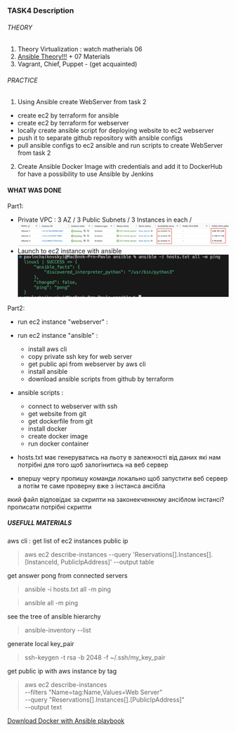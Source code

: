 ### TASK4 Description

###### THEORY
1. Theory Virtualization : watch matherials 06
2. [Ansible Theory!!!](https://www.youtube.com/playlist?list=PLg5SS_4L6LYufspdPupdynbMQTBnZd31N) + 07 Materials 
3. Vagrant, Chief, Puppet - (get acquainted)

###### PRACTICE
1. Using Ansible create WebServer from task 2 
  - create ec2 by terraform for ansible
  - create ec2 by terraform for webserver
  - locally create ansible script for deploying website to ec2 webserver
  - push it to separate github repository with ansible configs
  - pull ansible configs to ec2 ansible and run scripts to create WebServer from task 2

2. Create Ansible Docker Image with credentials and add it to DockerHub for have a possibility to use Ansible by Jenkins

#### WHAT WAS DONE

Part1: 
  - Private VPC : 3 AZ / 3 Public Subnets / 3 Instances in each / 
  ![ec2.png](images/ec2.png) 
  - Launch to ec2 instance with ansible 
  ![pin-pong.png](images/pin-pong.png) 

Part2: 
- run ec2 instance "webserver" :
- run ec2 instance "ansible" : 
  - install aws cli
  - copy private ssh key for web server 
  - get public api from webserver by aws cli 
  - install ansible
  - download ansible scripts from github by terraform

- ansible scripts : 
  - connect to webserver with ssh
  - get website from git 
  - get dockerfile from git
  - install docker
  - create docker image
  - run docker container



- hosts.txt має генеруватись на льоту в залежності від даних які нам потрібні для того щоб залогінитись на веб сервер
- впершу чергу пропишу команди локально щоб запустити веб сервер а потім те саме проверну вже з інстанса ансібла

який файл відповідає за скрипти на законекченному ансіблом інстансі?
прописати потрібні скрипти

##### USEFULL MATERIALS

aws cli : get list of ec2 instances public ip  
> aws ec2 describe-instances --query 'Reservations[].Instances[].[InstanceId, PublicIpAddress]' --output table

get answer pong from connected servers
> ansible -i hosts.txt all -m ping  

> ansible all -m ping

see the tree of ansible hierarchy 
> ansible-inventory --list  

generate local key_pair
> ssh-keygen -t rsa -b 2048 -f ~/.ssh/my_key_pair

get public ip with aws instance by tag 
> aws ec2 describe-instances \
>  --filters "Name=tag:Name,Values=Web Server" \
>  --query "Reservations[].Instances[].[PublicIpAddress]" \
>  --output text

[Download Docker with Ansible playbook](https://www.digitalocean.com/community/tutorials/how-to-use-ansible-to-install-and-set-up-docker-on-ubuntu-20-04)


